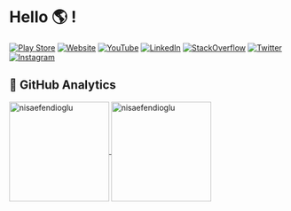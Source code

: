 # Hello :earth_americas: ! 

[![Play Store](https://img.shields.io/badge/-PlayStore-black?style=flat&logo=googleplay&logoColor=1195F5)](https://play.google.com/store/apps/dev?id=6411367502435954294)
[![Website](https://img.shields.io/badge/-Blog-blueviolet?style=flat&logo=blog&logoColor=1195F5)](https://nisaefendioglu.blog)
[![YouTube](https://img.shields.io/badge/-YouTube-FF0000?style=flat&logo=YouTube&logoColor=FFFFFF)](https://www.youtube.com/NisaEfendioğlu)
[![LinkedIn](https://img.shields.io/badge/-LinkedIn-00a8ff?style=flat&logo=linkedin)](https://www.linkedin.com/in/nisaefendioglu)
[![StackOverflow](https://img.shields.io/badge/-StackOverflow-success?style=flat&logo=StackOverflow)](https://stackoverflow.com/users/11902787/nisa-efendioglu)
[![Twitter](https://img.shields.io/badge/-Twitter-red?style=flat&logo=Twitter)](https://twitter.com/nisaefendioglu)
[![Instagram](https://img.shields.io/badge/-Instagram-ff69b4?style=flat&logo=Instagram&logoColor=FFFFFF)](https://instagram.com/nisaefendiogluu)

## 📌 GitHub Analytics

<a href="https://github.com/nisaefendioglu">
  <img height="180em" align="center" src="https://github-readme-stats.vercel.app/api?username=nisaefendioglu&show_icons=true&locale=en&theme=default &include_all_commits=true&count_private=true" alt="nisaefendioglu"/>
   <img height="180em" align="center" src="https://github-readme-stats.vercel.app/api/top-langs?username=nisaefendioglu&show_icons=true&locale=en&layout=compact&langs_count=8&theme=default" alt="nisaefendioglu"/>

</a>
